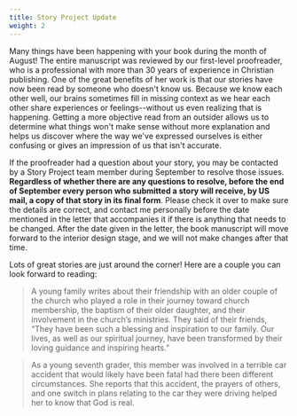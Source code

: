 ```yaml
---
title: Story Project Update
weight: 2
---
```


Many things have been happening with your book during the month of August! The entire manuscript was reviewed by our first-level proofreader, who is a professional with more than 30 years of experience in Christian publishing. One of the great benefits of her work is that our stories have now been read by someone who doesn't know us. Because we know each other well, our brains sometimes fill in missing context as we hear each other share experiences or feelings--without us even realizing that is happening. Getting a more objective read from an outsider allows us to determine what things won't make sense without more explanation and helps us discover where the way we've expressed ourselves is either confusing or gives an impression of us that isn't accurate.  






If the proofreader had a question about your story, you may be contacted by a Story Project team member during September to resolve those issues. **Regardless of whether there are any questions to resolve, before the end of September every person who submitted a story will receive, by US mail, a copy of that story in its final form**. Please check it over to make sure the details are correct, and contact me personally before the date mentioned in the letter that accompanies it if there is anything that needs to be changed. After the date given in the letter, the book manuscript will move forward to the interior design stage, and we will not make changes after that time.  








Lots of great stories are just around the corner! Here are a couple you can look forward to reading:  






>A young family writes about their friendship with an older couple of the church who played a role in their journey toward church membership, the baptism of their older daughter, and their involvement in the church’s ministries. They said of their friends, “They have been such a blessing and inspiration to our family. Our lives, as well as our spiritual journey, have been transformed by their loving guidance and inspiring hearts.”  












 
>As a young seventh grader, this member was involved in a terrible car accident that would likely have been fatal had there been different circumstances. She reports that this accident, the prayers of others, and one switch in plans relating to the car they were driving helped her to know that God is real.